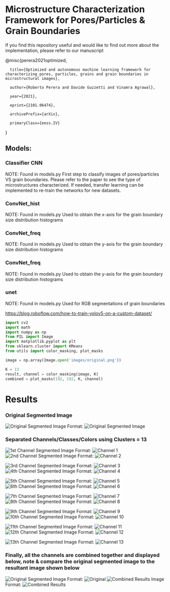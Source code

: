 # Microstructure Characterization Framework for Pores/Particles & Grain Boundaries
If you find this repository useful and would like to find out more about the implementation, please refer to our manuscript 

@misc{perera2021optimized,

      title={Optimized and autonomous machine learning framework for characterizing pores, particles, grains and grain boundaries in microstructural images}, 
      
      author={Roberto Perera and Davide Guzzetti and Vinamra Agrawal},
      
      year={2021},
      
      eprint={2101.06474},
      
      archivePrefix={arXiv},
      
      primaryClass={eess.IV}
} 

## Models:

### Classifier CNN
NOTE: Found in models.py 
First step to classify images of pores/particles VS grain boundaries. Please refer to the paper to see the type of microstructures characterized. If needed, transfer learning can be implemented to re-train the networks for new datasets. 

### ConvNet_hist
NOTE: Found in models.py
Used to obtain the x-axis for the grain boundary size distribution histograms

### ConvNet_freq
NOTE: Found in models.py
Used to obtain the y-axis for the grain boundary size distribution histograms

### ConvNet_freq
NOTE: Found in models.py
Used to obtain the y-axis for the grain boundary size distribution histograms


### unet
NOTE: Found in models.py
Used for RGB segmentations of grain boundaries

https://blog.roboflow.com/how-to-train-yolov5-on-a-custom-dataset/

```python
import cv2
import math
import numpy as np 
from PIL import Image
import matplotlib.pyplot as plt
from sklearn.cluster import KMeans
from utils import color_masking, plot_masks

image = np.array(Image.open('images/original.png'))

K = 13
result, channel = color_masking(image, K)
combined = plot_masks(192, 192, K, channel)


```
# Results 

### Original Segmented Image

![Original Segmented Image](/images/original.png)
Format: ![Original Segmented Image](url)

### Separated Channels/Classes/Colors using Clusters = 13

![1st Channel Segmented Image](/images/channel1.png) Format: ![Channel 1](url)  ![2nd Channel Segmented Image](/images/channel2.png) Format: ![Channel 2](url)

![3rd Channel Segmented Image](/images/channel3.png) Format: ![Channel 3](url)  ![4th Channel Segmented Image](/images/channel4.png) Format: ![Channel 4](url)

![5th Channel Segmented Image](/images/channel5.png) Format: ![Channel 5](url)  ![6th Channel Segmented Image](/images/channel6.png) Format: ![Channel 6](url)

![7th Channel Segmented Image](/images/channel7.png) Format: ![Channel 7](url)  ![8th Channel Segmented Image](/images/channel8.png) Format: ![Channel 8](url)

![9th Channel Segmented Image](/images/channel9.png) Format: ![Channel 9](url)  ![10th Channel Segmented Image](/images/channel10.png) Format: ![Channel 10](url)

![11th Channel Segmented Image](/images/channel11.png) Format: ![Channel 11](url) ![12th Channel Segmented Image](/images/channel12.png) Format: ![Channel 12](url)

![13th Channel Segmented Image](/images/channel13.png) Format: ![Channel 13](url)

### Finally, all the channels are combined together and displayed below, note & compare the original segmented image to the resultant image shown below

![Original Segmented Image](/images/original.png) Format: ![Original](url)  ![Combined Results Image](/images/combined_results.png)
Format: ![Combined Results](url)

